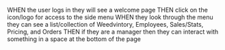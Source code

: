 WHEN the user logs in they will see a welcome page
THEN click on the icon/logo for access to the side menu
WHEN they look through the menu they can see a list/collection of Weedvintory, Employees, Sales/Stats, Pricing, and Orders
THEN if they are a manager then they can interact with something in a space at the bottom of the page

